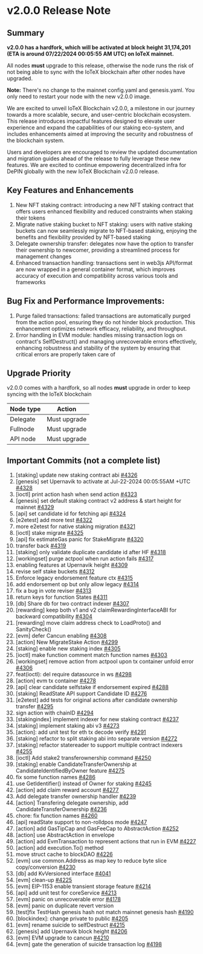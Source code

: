 # v2.0.0 Release Note

## Summary
**v2.0.0 has a hardfork, which will be activated at block height 31,174,201
(ETA is around 07/22/2024 00:05:55 AM UTC) on IoTeX mainnet.**

All nodes **must** upgrade to this release, otherwise the node runs the risk of
not being able to sync with the IoTeX blockchain after other nodes have upgraded.

**Note:**
There's no change to the mainnet config.yaml and genesis.yaml. You only need to
restart your node with the new v2.0.0 image.

We are excited to unveil IoTeX Blockchain v2.0.0, a milestone in our journey
towards a more scalable, secure, and user-centric blockchain ecosystem. This
release introduces impactful features designed to elevate user experience and
expand the capabilities of our staking eco-system, and includes enhancements
aimed at improving the security and robustness of the blockchain system.

Users and developers are encouraged to review the updated documentation and
migration guides ahead of the release to fully leverage these new features. We
are excited to continue empowering decentralized infra for DePIN globally with
the new IoTeX Blockchain v2.0.0 release.

## Key Features and Enhancements
1. New NFT staking contract: introducing a new NFT staking contract that offers
users enhanced flexibility and reduced constraints when staking their tokens
2. Migrate native staking bucket to NFT staking: users with native staking buckets
can now seamlessly migrate to NFT-based staking, enjoying the benefits and flexibility
provided by NFT-based staking
3. Delegate ownership transfer: delegates now have the option to transfer their
ownership to newcomer, providing a streamlined process for management changes
4. Enhanced transaction handling: transactions sent in web3js API/format are now
wrapped in a general container format, which improves accuracy of execution and
compatibility across various tools and frameworks

## Bug Fix and Performance Improvements:
1. Purge failed transactions: failed transactions are automatically purged from
the action pool, ensuring they do not hinder block production. This enhancement
optimizes network efficacy, reliability, and throughput.
2. Error handling in EVM module: handles missing transaction logs on contract's
SelfDestruct() and managing unrecoverable errors effectively, enhancing robustness
and stability of the system by ensuring that critical errors are properly taken
care of

## Upgrade Priority
v2.0.0 comes with a hardfork, so all nodes **must** upgrade in order to keep
syncing with the IoTeX blockchain

| Node type  | Action       |
| ---------- | ------------ |
| Delegate   | Must upgrade |
| Fullnode   | Must upgrade |
| API node   | Must upgrade |

## Important Commits (not a complete list)
1. [staking] update new staking contract abi [#4326](https://github.com/iotexproject/iotex-core/pull/4326)
2. [genesis] set Upernavik to activate at Jul-22-2024 00:05:55AM +UTC [#4328](https://github.com/iotexproject/iotex-core/pull/4328)
3. [ioctl] print action hash when send action [#4323](https://github.com/iotexproject/iotex-core/pull/4323)
4. [genesis] set default staking contract v2 address & start height for mainnet [#4329](https://github.com/iotexproject/iotex-core/pull/4329)
5. [api] set candidate id for fetching api [#4324](https://github.com/iotexproject/iotex-core/pull/4324)
6. [e2etest] add more test [#4322](https://github.com/iotexproject/iotex-core/pull/4322)
7. more e2etest for native staking migration [#4321](https://github.com/iotexproject/iotex-core/pull/4321)
8. [ioctl] stake migrate [#4325](https://github.com/iotexproject/iotex-core/pull/4325)
9. [api] fix estimateGas panic for StakeMigrate [#4320](https://github.com/iotexproject/iotex-core/pull/4320)
10. transfer back [#4319](https://github.com/iotexproject/iotex-core/pull/4319)
11. [staking] only validate duplicate candidate id after HF [#4318](https://github.com/iotexproject/iotex-core/pull/4318)
12. [workingset] purge actpool when run action fails [#4317](https://github.com/iotexproject/iotex-core/pull/4317)
13. enabling features at Upernavik height [#4309](https://github.com/iotexproject/iotex-core/pull/4309)
14. revise self stake buckets [#4312](https://github.com/iotexproject/iotex-core/pull/4312)
15. Enforce legacy endorsement feature ctx [#4315](https://github.com/iotexproject/iotex-core/pull/4315)
16. add endorsement op but only allow legacy [#4314](https://github.com/iotexproject/iotex-core/pull/4314)
17. fix a bug in vote reviser [#4313](https://github.com/iotexproject/iotex-core/pull/4313)
18. return keys for function States [#4311](https://github.com/iotexproject/iotex-core/pull/4311)
19. [db] Share db for two contract indexer [#4307](https://github.com/iotexproject/iotex-core/pull/4307)
20. [rewarding] keep both v1 and v2 claimRewardingInterfaceABI for backward compatibility [#4304](https://github.com/iotexproject/iotex-core/pull/4304)
21. [rewarding] move claim address check to LoadProto() and SanityCheck()
22. [evm] defer Cancun enabling [#4308](https://github.com/iotexproject/iotex-core/pull/4308)
23. [action] New MigrateStake Action [#4299](https://github.com/iotexproject/iotex-core/pull/4299)
24. [staking] enable new staking index [#4305](https://github.com/iotexproject/iotex-core/pull/4305)
25. [ioctl] make function comment match function names [#4303](https://github.com/iotexproject/iotex-core/pull/4303)
26. [workingset] remove action from actpool upon tx container unfold error [#4306](https://github.com/iotexproject/iotex-core/pull/4306)
27. feat(ioctl): del require datasource in ws [#4298](https://github.com/iotexproject/iotex-core/pull/4298)
28. [action] evm tx container [#4278](https://github.com/iotexproject/iotex-core/pull/4278)
29. [api] clear candidate selfstake if endorsement expired [#4288](https://github.com/iotexproject/iotex-core/pull/4288)
30. [staking] ReadState API support Candidate ID [#4276](https://github.com/iotexproject/iotex-core/pull/4276)
31. [e2etest] add tests for original actions after candidate ownership transfer [#4295](https://github.com/iotexproject/iotex-core/pull/4295)
32. sign action with chainID [#4294](https://github.com/iotexproject/iotex-core/pull/4294)
33. [stakingindex] implement indexer for new staking contract [#4237](https://github.com/iotexproject/iotex-core/pull/4237)
34. [staking] implement staking abi v3 [#4273](https://github.com/iotexproject/iotex-core/pull/4273)
35. [action]: add unit test for eth tx decode verify [#4291](https://github.com/iotexproject/iotex-core/pull/4291)
36. [staking] refactor to split staking abi into separate version [#4272](https://github.com/iotexproject/iotex-core/pull/4272)
37. [staking] refactor statereader to support multiple contract indexers [#4255](https://github.com/iotexproject/iotex-core/pull/4255)
38. [ioctl] Add stake2 transferownership command [#4250](https://github.com/iotexproject/iotex-core/pull/4250)
39. [staking] enable CandidateTransferOwnership at CandidateIdentifiedByOwner feature [#4275](https://github.com/iotexproject/iotex-core/pull/4275)
40. fix some function names [#4286](https://github.com/iotexproject/iotex-core/pull/4286)
41. use GetIdentifier() instead of Owner for staking [#4245](https://github.com/iotexproject/iotex-core/pull/4245)
42. [action] add claim reward account [#4277](https://github.com/iotexproject/iotex-core/pull/4277)
43. Add delegate transfer ownership handler [#4239](https://github.com/iotexproject/iotex-core/pull/4239)
44. [action] Transfering delegate ownership, add CandidateTransferOwnership  [#4236](https://github.com/iotexproject/iotex-core/pull/4236)
45. chore: fix function names [#4260](https://github.com/iotexproject/iotex-core/pull/4260)
46. [api] readState support to non-rolldpos mode [#4247](https://github.com/iotexproject/iotex-core/pull/4247)
47. [action] add GasTipCap and GasFeeCap to AbstractAction [#4252](https://github.com/iotexproject/iotex-core/pull/4252)
48. [action] use AbstractAction in envelope
49. [action] add EvmTransaction to represent actions that run in EVM [#4227](https://github.com/iotexproject/iotex-core/pull/4227)
50. [action] add execution.To() method
51. move struct cache to blockDAO [#4226](https://github.com/iotexproject/iotex-core/pull/4226)
52. [evm] use common.Address as map key to reduce byte slice copy/conversion [#4230](https://github.com/iotexproject/iotex-core/pull/4230)
53. [db] add KvVersioned interface [#4041](https://github.com/iotexproject/iotex-core/pull/4041)
54. [evm] clean-up [#4225](https://github.com/iotexproject/iotex-core/pull/4225)
55. [evm] EIP-1153 enable transient storage feature  [#4214](https://github.com/iotexproject/iotex-core/pull/4214)
56. [api] add unit test for coreService [#4213](https://github.com/iotexproject/iotex-core/pull/4213)
57. [evm] panic on unrecoverable error [#4178](https://github.com/iotexproject/iotex-core/pull/4178)
58. [evm] panic on duplicate revert version
59. [test]fix TestHash genesis hash not match mainnet genesis hash [#4190](https://github.com/iotexproject/iotex-core/pull/4190)
60. [blockindex]: change private to public [#4205](https://github.com/iotexproject/iotex-core/pull/4205)
61. [evm] rename suicide to selfDestruct [#4215](https://github.com/iotexproject/iotex-core/pull/4215)
62. [genesis] add Upernavik block height [#4206](https://github.com/iotexproject/iotex-core/pull/4206)
63. [evm] EVM upgrade to cancun [#4210](https://github.com/iotexproject/iotex-core/pull/4210)
64. [evm] gate the generation of suicide transaction log [#4198](https://github.com/iotexproject/iotex-core/pull/4198)
